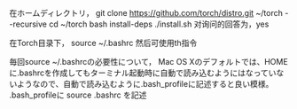 在ホームディレクトリ，
git clone https://github.com/torch/distro.git ~/torch --recursive
cd ~/torch
bash install-deps
./install.sh
对询问的回答为，yes

在Torch目录下，
source ~/.bashrc
然后可使用th指令

毎回source ~/.bashrcの必要性について，
Mac OS Xのデフォルトでは、HOMEに.bashrcを作成してもターミナル起動時に自動で読み込むようにはなっていないようなので、自動で読み込むように.bash_profileに記述すると良い模様。
.bash_profileに
source .bashrc
を記述